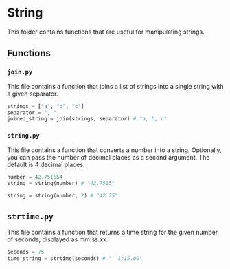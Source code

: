 # String

This folder contains functions that are useful for manipulating strings.

## Functions

### `join.py`
This file contains a function that joins a list of strings into a single string with a given separator.
```python
strings = ["a", "b", "c"]
separator = ", "
joined_string = join(strings, separator) # "a, b, c"
```

### `string.py`
This file contains a function that converts a number into a string. Optionally, you can pass the number of decimal places as a second argument. The default is 4 decimal places.
```python
number = 42.751554
string = string(number) # "42.7515"

string = string(number, 2) # "42.75"
```

## `strtime.py`
This file contains a function that returns a time string for the given number of seconds, displayed as mm:ss.xx.
```python
seconds = 75
time_string = strtime(seconds) # "  1:15.00"
```
